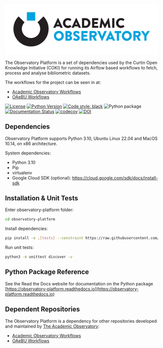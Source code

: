 ![Observatory Platform](https://raw.githubusercontent.com/The-Academic-Observatory/observatory-platform/develop/logo.jpg)

The Observatory Platform is a set of dependencies used by the Curtin Open Knowledge Initiative (COKI) for running its 
Airflow based workflows to fetch, process and analyse bibliometric datasets.

The workflows for the project can be seen in at:
* [Academic Observatory Workflows](https://github.com/The-Academic-Observatory/academic-observatory-workflows)
* [OAeBU Workflows](https://github.com/The-Academic-Observatory/oaebu-workflows)

[![License](https://img.shields.io/badge/License-Apache%202.0-blue.svg)](https://opensource.org/licenses/Apache-2.0)
[![Python Version](https://img.shields.io/badge/python-3.10-blue)](https://img.shields.io/badge/python-3.10-blue)
[![Code style: black](https://img.shields.io/badge/code%20style-black-000000.svg)](https://github.com/psf/black)
![Python package](https://github.com/The-Academic-Observatory/observatory-platform/workflows/Unit%20Tests/badge.svg)
[![Documentation Status](https://readthedocs.org/projects/observatory-platform/badge/?version=latest)](https://observatory-platform.readthedocs.io/en/latest/?badge=latest)
[![codecov](https://codecov.io/gh/The-Academic-Observatory/observatory-platform/branch/develop/graph/badge.svg)](https://codecov.io/gh/The-Academic-Observatory/observatory-platform)
[![DOI](https://zenodo.org/badge/227744539.svg)](https://zenodo.org/badge/latestdoi/227744539)

## Dependencies
Observatory Platform supports Python 3.10, Ubuntu Linux 22.04 and MacOS 10.14, on x86 architecture.

System dependencies:
* Python 3.10
* Pip
* virtualenv
* Google Cloud SDK (optional): https://cloud.google.com/sdk/docs/install-sdk

## Installation & Unit Tests
Enter observatory-platform folder:
```bash
cd observatory-platform
```

Install dependencies:
```bash
pip install -e .[tests] --constraint https://raw.githubusercontent.com/apache/airflow/constraints-2.7.3/constraints-no-providers-3.10.txt
```

Run unit tests:
```bash
python3 -m unittest discover -v
```

## Python Package Reference
See the Read the Docs website for documentation on the Python package [https://observatory-platform.readthedocs.io](https://observatory-platform.readthedocs.io)

## Dependent Repositories
The Observatory Platform is a dependency for other repositories developed and maintained by [The Academic Observatory](https://github.com/The-Academic-Observatory):
* [Academic Observatory Workflows](https://github.com/The-Academic-Observatory/academic-observatory-workflows)
* [OAeBU Workflows](https://github.com/The-Academic-Observatory/oaebu-workflows)
